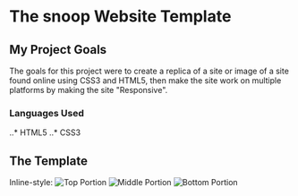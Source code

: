 # The snoop Website Template

## My Project Goals
The goals for this project were to create a replica of a site or image of a site found online using CSS3 and HTML5, then make the site work on multiple platforms by making the site "Responsive".
### Languages Used
..* HTML5
..* CSS3
## The Template
Inline-style: 
![Top Portion](/images/readmeimg1.png "Top Portion")
![Middle Portion](/images/readmeimg2.png "Middle Portion")
![Bottom Portion](/images/readmeimg1.png "Bottom Portion")

